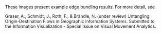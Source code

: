 These images present example edge bundling results. For more detail, see 

Graser, A., Schmidt, J., Roth, F., & Brändle, N. (under review) Untangling Origin-Destination Flows in Geographic Information Systems. Submitted to the Information Visualization - Special Issue on Visual Movement Analytics.

